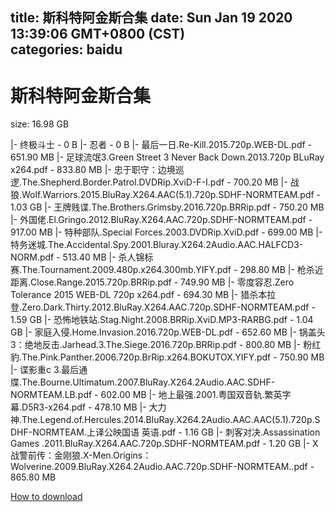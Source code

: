 
title: 斯科特阿金斯合集
date: Sun Jan 19 2020 13:39:06 GMT+0800 (CST)    
categories: baidu
---

# 斯科特阿金斯合集
size: 16.98 GB
 
 
|- 终极斗士 - 0 B
|- 忍者 - 0 B
|- 最后一日.Re-Kill.2015.720p.WEB-DL.pdf - 651.90 MB
|- 足球流氓3.Green Street 3 Never Back Down.2013.720p BLuRay x264.pdf - 833.80 MB
|- 忠于职守：边境巡逻.The.Shepherd.Border.Patrol.DVDRip.XviD-F-I.pdf - 700.20 MB
|- 战狼.Wolf.Warriors.2015.BluRay.X264.AAC(5.1).720p.SDHF-NORMTEAM.pdf - 1.03 GB
|- 王牌贱谍.The.Brothers.Grimsby.2016.720p.BRRip.pdf - 750.20 MB
|- 外国佬.El.Gringo.2012.BluRay.X264.AAC.720p.SDHF-NORMTEAM.pdf - 917.00 MB
|- 特种部队.Special Forces.2003.DVDRip.XviD.pdf - 699.00 MB
|- 特务迷城.The.Accidental.Spy.2001.Bluray.X264.2Audio.AAC.HALFCD3-NORM.pdf - 513.40 MB
|- 杀人锦标赛.The.Tournament.2009.480p.x264.300mb.YIFY.pdf - 298.80 MB
|- 枪杀近距离.Close.Range.2015.720p.BRRip.pdf - 749.90 MB
|- 零度容忍.Zero Tolerance 2015 WEB-DL 720p x264.pdf - 694.30 MB
|- 猎杀本拉登.Zero.Dark.Thirty.2012.BluRay.X264.AAC.720p.SDHF-NORMTEAM.pdf - 1.59 GB
|- 恐怖地铁站.Stag.Night.2008.BRRip.XviD.MP3-RARBG.pdf - 1.04 GB
|- 家庭入侵.Home.Invasion.2016.720p.WEB-DL.pdf - 652.60 MB
|- 锅盖头3：绝地反击.Jarhead.3.The.Siege.2016.720p.BRRip.pdf - 800.80 MB
|- 粉红豹.The.Pink.Panther.2006.720p.BrRip.x264.BOKUTOX.YIFY.pdf - 750.90 MB
|- 谍影重c 3.最后通牒.The.Bourne.Ultimatum.2007.BluRay.X264.2Audio.AAC.SDHF-NORMTEAM.LB.pdf - 602.00 MB
|- 地上最强.2001.粤国双音轨.繁英字幕.D5R3-x264.pdf - 478.10 MB
|- 大力神.The.Legend.of.Hercules.2014.BluRay.X264.2Audio.AAC.AAC(5.1).720p.SDHF-NORMTEAM.上译公映国语 英语.pdf - 1.16 GB
|- 刺客对决.Assassination Games .2011.BluRay.X264.AAC.720p.SDHF-NORMTEAM.pdf - 1.20 GB
|- X战警前传：金刚狼.X-Men.Origins：Wolverine.2009.BluRay.X264.2Audio.AAC.720p.SDHF-NORMTEAM..pdf - 865.80 MB

[How to download](https://bpcam.bemobtrk.com/go/2ceec3aa-1ca2-46d6-b9ff-aaa5c184517c?jno=918)